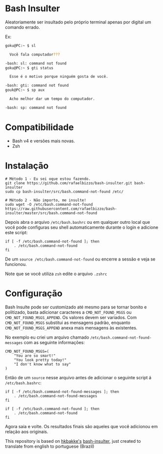 # Bash Insulter
Aleatoriamente ser insultado pelo próprio terminal apenas por digital um comando errado.

Ex:

```bash
goku@PC:~ $ sl

  Vocẽ fala computador???

-bash: sl: command not found
goku@PC:~ $ gti status

  Esse é o motivo porque ninguém gosta de você.

-bash: gti: command not found
gouk@PC:~ $ sp aux

  Acho melhor dar um tempo do computador.

-bash: sp: command not found
```

# Compatibilidade 
* Bash v4 e versões mais novas.
* Zsh

# Instalação

    # Método 1 - Eu sei oque estou fazendo.
    git clone https://github.com/rafaelbizzo/bash-insulter.git bash-insulter
    sudo cp bash-insulter/src/bash.command-not-found /etc/
    
    # Método 2 - Não importo, me insulte!
    sudo wget -O /etc/bash.command-not-found https://raw.githubusercontent.com/rafaelbizzo/bash-insulter/master/src/bash.command-not-found

Depois abra o arquivo `/etc/bash.bashrc` ou em qualquer outro local que você pode configuras seu shell automaticamente durante o login e adicione este script:
```
if [ -f /etc/bash.command-not-found ]; then
    . /etc/bash.command-not-found
fi
```
De um `source /etc/bash.command-not-found` ou encerre a sessão e veja se funcionou.

Note que se você utiliza `zsh` edite o arquivo `.zshrc`                

# Configuração
Bash Insulte pode ser customizado até mesmo para se tornar bonito e politizado, basta adicionar caracteres a `CMD_NOT_FOUND_MSGS` ou `CMD_NOT_FOUND_MSGS_APPEND`. Os valores devem ser variados. Com `CMD_NOT_FOUND_MSGS` substitui as mensagens padrão, enquanto `CMD_NOT_FOUND_MSGS_APPEND` anexa mais mensagens às existentes.

No exemplo eu criei um arquivo chamado `/etc/bash.command-not-found-messages` com as seguinte informações:

    CMD_NOT_FOUND_MSGS=(
        "You are so smart!"
        "You look pretty today!"
        "I don't know what to say"
    )

Então de um `source` nesse arquivo antes de adicionar o seguinte script á `/etc/bash.bashrc`:
```
if [ -f /etc/bash.command-not-found-messages ]; then
    . /etc/bash.command-not-found-messages
fi

if [ -f /etc/bash.command-not-found ]; then
    . /etc/bash.command-not-found
fi
```

Agora saia e volte. Os resultados finais são aqueles que você adicionou em relação aos originais.

This repository is based on [hkbakke's](https://github.com/hkbakke) [bash-insulter](https://github.com/hkbakke), just created to translate from english to portuguese (Brazil)